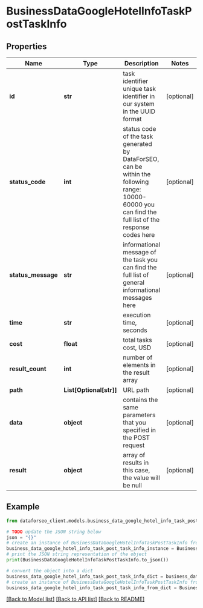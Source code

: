 # BusinessDataGoogleHotelInfoTaskPostTaskInfo


## Properties

Name | Type | Description | Notes
------------ | ------------- | ------------- | -------------
**id** | **str** | task identifier unique task identifier in our system in the UUID format | [optional] 
**status_code** | **int** | status code of the task generated by DataForSEO, can be within the following range: 10000-60000 you can find the full list of the response codes here | [optional] 
**status_message** | **str** | informational message of the task you can find the full list of general informational messages here | [optional] 
**time** | **str** | execution time, seconds | [optional] 
**cost** | **float** | total tasks cost, USD | [optional] 
**result_count** | **int** | number of elements in the result array | [optional] 
**path** | **List[Optional[str]]** | URL path | [optional] 
**data** | **object** | contains the same parameters that you specified in the POST request | [optional] 
**result** | **object** | array of results in this case, the value will be null | [optional] 

## Example

```python
from dataforseo_client.models.business_data_google_hotel_info_task_post_task_info import BusinessDataGoogleHotelInfoTaskPostTaskInfo

# TODO update the JSON string below
json = "{}"
# create an instance of BusinessDataGoogleHotelInfoTaskPostTaskInfo from a JSON string
business_data_google_hotel_info_task_post_task_info_instance = BusinessDataGoogleHotelInfoTaskPostTaskInfo.from_json(json)
# print the JSON string representation of the object
print(BusinessDataGoogleHotelInfoTaskPostTaskInfo.to_json())

# convert the object into a dict
business_data_google_hotel_info_task_post_task_info_dict = business_data_google_hotel_info_task_post_task_info_instance.to_dict()
# create an instance of BusinessDataGoogleHotelInfoTaskPostTaskInfo from a dict
business_data_google_hotel_info_task_post_task_info_from_dict = BusinessDataGoogleHotelInfoTaskPostTaskInfo.from_dict(business_data_google_hotel_info_task_post_task_info_dict)
```
[[Back to Model list]](../README.md#documentation-for-models) [[Back to API list]](../README.md#documentation-for-api-endpoints) [[Back to README]](../README.md)


